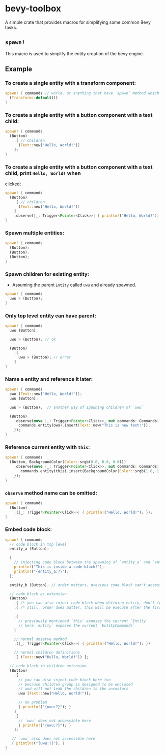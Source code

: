 # bevy-toolbox

A simple crate that provides macros for simplifying some common Bevy tasks.

## `spawn!`

This macro is used to simplify the entity creation of the bevy engine.

## Example

### To create a single entity with a transform component:

```rs
spawn! { commands // world, or anything that have `spawn` method which returns `EntityCommands`
  (Transform::default())
}
```

### To create a single entity with a button component with a text child:

```rs
spawn! { commands
  (Button)
    .[ // children
      (Text::new("Hello, World!"))
    ];
}
```

### To create a single entity with a button component with a text child, print `Hello, World!` when
clicked:

```rs
spawn! { commands
  (Button)
    .[ // children
      (Text::new("Hello, World!"))
    ]
    .observe(|_: Trigger<Pointer<Click>>| { println!("Hello, World!"); });
}
```

### Spawn multiple entities:

```rs
spawn! { commands
  (Button);
  (Button);
  (Button);
}
```

### Spawn children for existing entity:

* Assuming the parent `Entity` called `uwu` and already spawned.

```rs
spawn! { commands
  uwu > (Button);
}
```

### Only top level entity can have parent:

```rs
spawn! { commands
  uwu (Button);

  uwu > (Button); // ok

  (Button)
    .[
      uwu > (Button); // error
    ]
}
```

### Name a entity and reference it later:

```rs
spawn! { commands
  owo (Text::new("Hello, World!"));
  uwu (Button);

  uwu > (Button);  // another way of spawning children of `uwu`

  (Button)
    .observe(move |_: Trigger<Pointer<Click>>, mut commands: Commands| {
      commands.entity(owo).insert(Text::new("This is new text!"));
    });
}
```

### Reference current entity with `this`:

```rs
spawn! { commands
  (Button, BackgroundColor(Color::srgb(0.0, 0.0, 0.0)))
    .observe(move |_: Trigger<Pointer<Click>>, mut commands: Commands| {
       commands.entity(this).insert(BackgroundColor(Color::srgb(1.0, 1.0, 1.0)));
    });
}
```

### `observe` method name can be omitted:

```rs
spawn! { commands
  (Button)
    .(|_: Trigger<Pointer<Click>>| { println!("Hello, World!"); });
}
```

### Embed code block:

```rs
spawn! { commands
  // code block in top level
  entity_a (Button);

  {
    // injecting code block between the spawning of `entity_a` and `entity_b`
    println!("This is inside a code block!");
    println!("{entity_a:?}");
  };

  entity_b (Button); // order matters, previous code block can't access `entity_b`

  // code block as extension
  (Button)
    .{ /* you can also inject code block when defining entity, don't forget the `.` */ }
    .{ /* still, order does matter, this will be execute after the first one */ }

    .{
      // previously mentioned `this` exposes the current `Entity`
      // here `entity` exposes the current `EntityCommands`
    }

    // normal observe method
    .(|_: Trigger<Pointer<Click>>| { println!("Hello, World!"); })

    // normal children definitions
    .[ (Text::new("Hello, World!")) ];

  // code block in children extension
  (Button)
    .[
      // you can also inject code block here too
      // because children group is designed to be enclosed
      // and will not leak the children to the ancestors
      uwu (Text::new("Hello, World!"));

      // no problem
      { println!("{uwu:?}"); }
    ]
    .[
      // `uwu` does not accessible here
      { println!("{uwu:?}"); }
    ];

   // `uwu` also does not accessible here
   { println!("{uwu:?}"); }
}
```